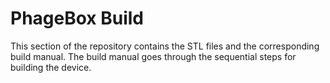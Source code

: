 # PhageBox Build

This section of the repository contains the STL files and the corresponding build manual. The build manual goes through the sequential steps for building the device.
